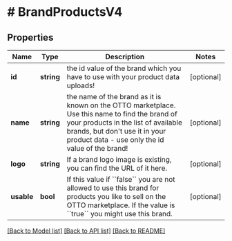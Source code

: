 # # BrandProductsV4

## Properties

Name | Type | Description | Notes
------------ | ------------- | ------------- | -------------
**id** | **string** | the id value of the brand which you have to use with your product data uploads! | [optional]
**name** | **string** | the name of the brand as it is known on the OTTO marketplace. Use this name to find the brand of your products in the list of available brands, but don&#39;t use it in your product data - use only the id value of the brand! | [optional]
**logo** | **string** | If a brand logo image is existing, you can find the URL of it here. | [optional]
**usable** | **bool** | If this value if &#x60;&#x60;false&#x60;&#x60; you are not allowed to use this brand for products you like to sell on the OTTO marketplace. If the value is &#x60;&#x60;true&#x60;&#x60; you might use this brand. | [optional]

[[Back to Model list]](../../README.md#models) [[Back to API list]](../../README.md#endpoints) [[Back to README]](../../README.md)
